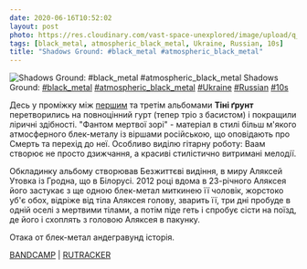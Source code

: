 ```yaml
---
date: 2020-06-16T10:52:02
layout: post
photo: https://res.cloudinary.com/vast-space-unexplored/image/upload/q_auto,dpr_auto,w_auto/photos/photo_996_16-06-2020_10-52-02.jpg
tags: [black_metal, atmospheric_black_metal, Ukraine, Russian, 10s]
title: "Shadows Ground: #black_metal #atmospheric_black_metal"
---
```

![Shadows Ground: #black_metal #atmospheric_black_metal](https://res.cloudinary.com/vast-space-unexplored/image/upload/q_auto,dpr_auto,w_auto/photos/photo_996_16-06-2020_10-52-02.jpg)
Shadows Ground: [#black_metal](/tags/#black_metal) [#atmospheric_black_metal](/tags/#atmospheric_black_metal) [#Ukraine](/tags/#Ukraine) [#Russian](/tags/#Russian) [#10s](/tags/#10s)

Десь у проміжку між [першим](/2020-02-29-shadows-ground--atmospheric-black-metal-black-metal) та третім альбомами **Тіні ґрунт** перетворились на повноцінний гурт (тепер тріо з басистом) і покращили ліричні здібності. &quot;Фантом мертвої зорі&quot; - матеріал в стилі більш м&#39;якого атмосферного блек-металу із віршами російською, що оповідають про Смерть та перехід до неї. Особливо виділю гітарну роботу: Ваам створює не просто дзижчання, а красиві стилістично витримані мелодії.

Обкладинку альбому створював Безжиттєві видіння, в миру Аляксей Утовка із Гродна, що в Білорусі. 2012 році вдома в 23-річного Аляксея його застукає з ще одною блек-метал миткинею її чоловік, жорстоко уб&#39;є обох, відріже від тіла Аляксея голову, зварить її, три дні пробуде в одній оселі з мертвими тілами, а потім піде геть і спробує сісти на поїзд, де його і схоплять з головою Аляксея в пакунку.

Отака от блек-метал андегравунд історія.

[BANDCAMP](https://shadowsgroundofficial.bandcamp.com/album/phantom-of-dead-star) \| [RUTRACKER](https://rutracker.org/forum/viewtopic.php?t=2122258)